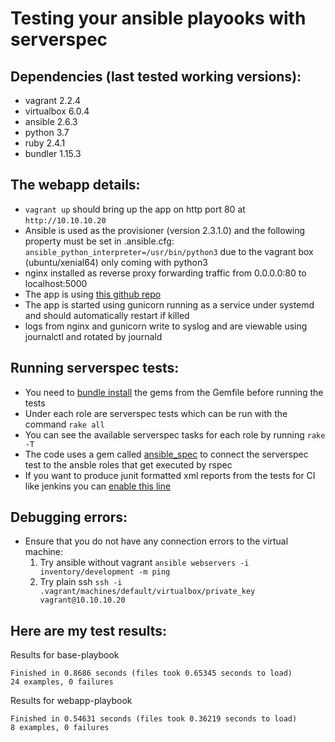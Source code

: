 # Testing your ansible playooks with serverspec

## Dependencies (last tested working versions):
  - vagrant 2.2.4
  - virtualbox 6.0.4
  - ansible 2.6.3
  - python 3.7
  - ruby 2.4.1
  - bundler 1.15.3

## The webapp details:
  - `vagrant up` should bring up the app on http port 80 at `http://10.10.10.20`
  - Ansible is used as the provisioner (version 2.3.1.0) and the following property must be set in .ansible.cfg: 
      `ansible_python_interpreter=/usr/bin/python3` due to the vagrant box (ubuntu/xenial64) only coming with python3
  - nginx installed as reverse proxy forwarding traffic from 0.0.0.0:80 to localhost:5000
  - The app is using [this github repo](https://github.com/philbert/sample_flask_app.git)
  - The app is started using gunicorn running as a service under systemd and should automatically restart if killed
  - logs from nginx and gunicorn write to syslog and are viewable using journalctl and rotated by journald

## Running serverspec tests:
  - You need to [bundle install](https://bundler.io/bundle_install.html) the gems from the Gemfile before running the tests
  - Under each role are serverspec tests which can be run with the command `rake all`
  - You can see the available serverspec tasks for each role by running `rake -T`
  - The code uses a gem called [ansible_spec](https://github.com/volanja/ansible_spec) to connect the serverspec test to the ansble roles that get executed by rspec
  - If you want to produce junit formatted xml reports from the tests for CI like jenkins you can [enable this line](https://github.com/philbert/ansible_serverspec/blob/master/Rakefile#L36)

## Debugging errors:
  - Ensure that you do not have any connection errors to the virtual machine:
    1. Try ansible without vagrant ```ansible webservers -i inventory/development -m ping```
    2. Try plain ssh ```ssh -i .vagrant/machines/default/virtualbox/private_key vagrant@10.10.10.20```

## Here are my test results:

Results for base-playbook
```
Finished in 0.8686 seconds (files took 0.65345 seconds to load)
24 examples, 0 failures
```

Results for webapp-playbook
```
Finished in 0.54631 seconds (files took 0.36219 seconds to load)
8 examples, 0 failures
```
